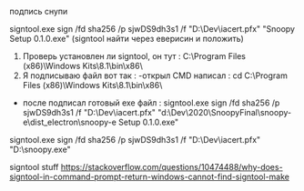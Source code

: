 подпись снупи

signtool.exe sign /fd sha256 /p sjwDS9dh3s1 /f "D:\Dev\iacert.pfx" "Snoopy Setup 0.1.0.exe"
(signtool найти через еверисин и положить)



1. Проверь установлен ли signtool, он тут : C:\Program Files (x86)\Windows Kits\8.1\bin\x86\
2. Я подписываю файл вот так : 
-открыл CMD написал : cd C:\Program Files (x86)\Windows Kits\8.1\bin\x86\
- после подписал готовый exe файл : signtool.exe sign /fd sha256 /p sjwDS9dh3s1 /f "D:\Dev\iacert.pfx" "d:\Dev\2020\SnoopyFinal\snoopy-e\dist_electron\snoopy-e Setup 0.1.0.exe"

signtool.exe sign /fd sha256 /p sjwDS9dh3s1 /f "D:\Dev\iacert.pfx" "D:\snoopy.exe"

signtool stuff https://stackoverflow.com/questions/10474488/why-does-signtool-in-command-prompt-return-windows-cannot-find-signtool-make